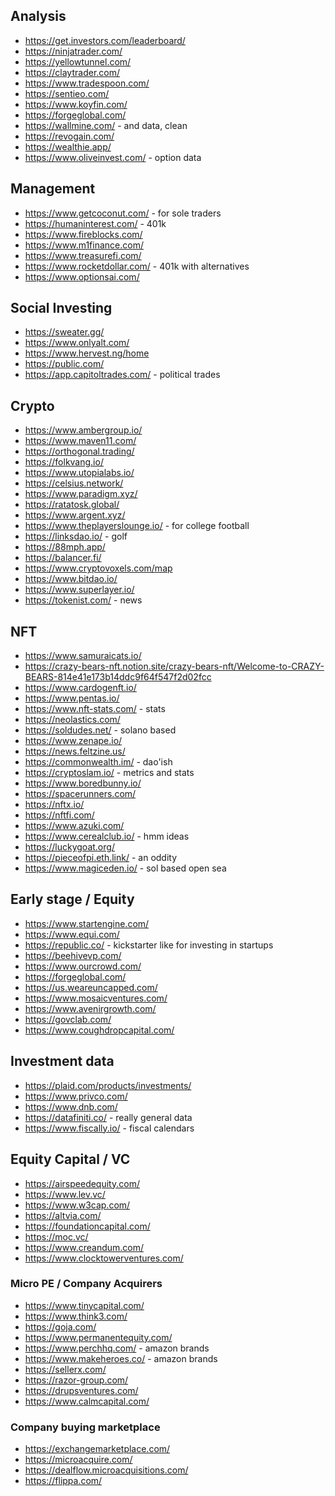 

## Analysis
* https://get.investors.com/leaderboard/
* https://ninjatrader.com/
* https://yellowtunnel.com/
* https://claytrader.com/
* https://www.tradespoon.com/
* https://sentieo.com/
* https://www.koyfin.com/
* https://forgeglobal.com/
* https://wallmine.com/ - and data, clean
* https://revogain.com/
* https://wealthie.app/
* https://www.oliveinvest.com/ - option data

## Management
* https://www.getcoconut.com/ - for sole traders
* https://humaninterest.com/ - 401k
* https://www.fireblocks.com/
* https://www.m1finance.com/
* https://www.treasurefi.com/
* https://www.rocketdollar.com/ - 401k with alternatives
* https://www.optionsai.com/


## Social Investing
* https://sweater.gg/
* https://www.onlyalt.com/
* https://www.hervest.ng/home
* https://public.com/
* https://app.capitoltrades.com/ - political trades

## Crypto
* https://www.ambergroup.io/
* https://www.maven11.com/
* https://orthogonal.trading/
* https://folkvang.io/
* https://www.utopialabs.io/
* https://celsius.network/
* https://www.paradigm.xyz/
* https://ratatosk.global/
* https://www.argent.xyz/
* https://www.theplayerslounge.io/ - for college football
* https://linksdao.io/ - golf
* https://88mph.app/
* https://balancer.fi/
* https://www.cryptovoxels.com/map
* https://www.bitdao.io/
* https://www.superlayer.io/
* https://tokenist.com/ - news

## NFT
* https://www.samuraicats.io/
* https://crazy-bears-nft.notion.site/crazy-bears-nft/Welcome-to-CRAZY-BEARS-814e41e173b14ddc9f64f547f2d02fcc
* https://www.cardogenft.io/
* https://www.pentas.io/
* https://www.nft-stats.com/ - stats
* https://neolastics.com/
* https://soldudes.net/  - solano based
* https://www.zenape.io/
* https://news.feltzine.us/
* https://commonwealth.im/ - dao'ish
* https://cryptoslam.io/ - metrics and stats
* https://www.boredbunny.io/
* https://spacerunners.com/
* https://nftx.io/
* https://nftfi.com/
* https://www.azuki.com/
* https://www.cerealclub.io/ - hmm ideas
* https://luckygoat.org/
* https://pieceofpi.eth.link/ - an oddity
* https://www.magiceden.io/ - sol based open sea

## Early stage / Equity
* https://www.startengine.com/
* https://www.equi.com/
* https://republic.co/ - kickstarter like for investing in startups
* https://beehivevp.com/
* https://www.ourcrowd.com/
* https://forgeglobal.com/
* https://us.weareuncapped.com/
* https://www.mosaicventures.com/
* https://www.avenirgrowth.com/
* https://govclab.com/
* https://www.coughdropcapital.com/

## Investment data
* https://plaid.com/products/investments/
* https://www.privco.com/
* https://www.dnb.com/
* https://datafiniti.co/ - really general data
* https://www.fiscally.io/ - fiscal calendars

## Equity Capital / VC
* https://airspeedequity.com/
* https://www.lev.vc/
* https://www.w3cap.com/
* https://altvia.com/
* https://foundationcapital.com/
* https://moc.vc/
* https://www.creandum.com/
* https://www.clocktowerventures.com/

### Micro PE / Company Acquirers
* https://www.tinycapital.com/
* https://www.think3.com/
* https://goja.com/
* https://www.permanentequity.com/
* https://www.perchhq.com/ - amazon brands
* https://www.makeheroes.co/ - amazon brands
* https://sellerx.com/
* https://razor-group.com/
* https://drupsventures.com/
* https://www.calmcapital.com/

### Company buying marketplace
* https://exchangemarketplace.com/
* https://microacquire.com/
* https://dealflow.microacquisitions.com/
* https://flippa.com/